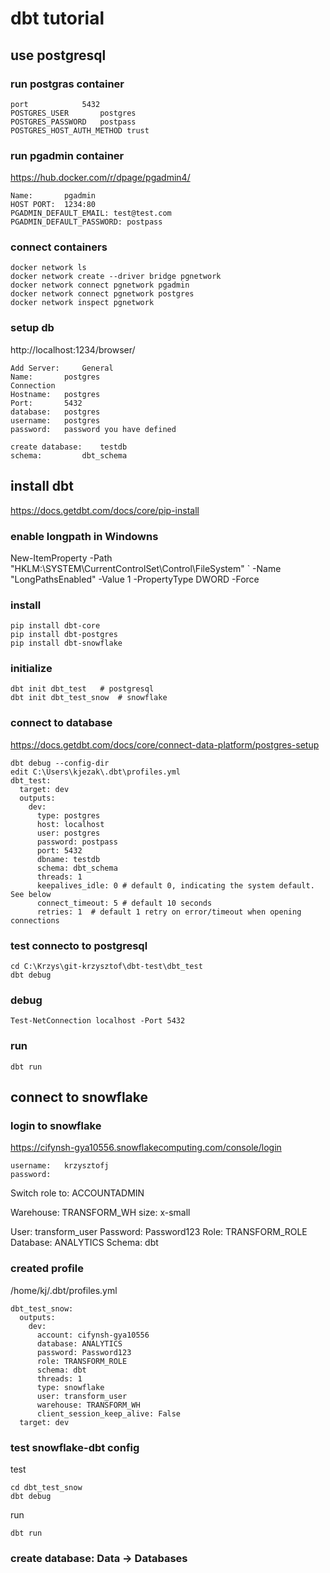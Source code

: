 # dbt tutorial

## use postgresql

### run postgras container

```
port			5432
POSTGRES_USER		postgres
POSTGRES_PASSWORD	postpass
POSTGRES_HOST_AUTH_METHOD trust
```

### run pgadmin container

https://hub.docker.com/r/dpage/pgadmin4/

```
Name: 		pgadmin
HOST PORT: 	1234:80
PGADMIN_DEFAULT_EMAIL: test@test.com
PGADMIN_DEFAULT_PASSWORD: postpass
```

### connect containers

```
docker network ls
docker network create --driver bridge pgnetwork
docker network connect pgnetwork pgadmin
docker network connect pgnetwork postgres
docker network inspect pgnetwork
```

### setup db

http://localhost:1234/browser/

```
Add Server: 	General
Name: 		postgres
Connection
Hostname: 	postgres
Port: 		5432
database: 	postgres
username: 	postgres
password: 	password you have defined

create database:	testdb
schema:			dbt_schema
```


## install dbt

https://docs.getdbt.com/docs/core/pip-install

### enable longpath in Windowns

New-ItemProperty -Path "HKLM:\SYSTEM\CurrentControlSet\Control\FileSystem" `
-Name "LongPathsEnabled" -Value 1 -PropertyType DWORD -Force

### install

```
pip install dbt-core
pip install dbt-postgres
pip install dbt-snowflake
```

### initialize

```
dbt init dbt_test   # postgresql
dbt init dbt_test_snow  # snowflake
```

### connect to database

https://docs.getdbt.com/docs/core/connect-data-platform/postgres-setup

```
dbt debug --config-dir
edit C:\Users\kjezak\.dbt\profiles.yml
dbt_test:
  target: dev
  outputs:
    dev:
      type: postgres
      host: localhost
      user: postgres
      password: postpass
      port: 5432
      dbname: testdb
      schema: dbt_schema
      threads: 1
      keepalives_idle: 0 # default 0, indicating the system default. See below
      connect_timeout: 5 # default 10 seconds
      retries: 1  # default 1 retry on error/timeout when opening connections
```

### test connecto to postgresql

```
cd C:\Krzys\git-krzysztof\dbt-test\dbt_test
dbt debug
```

### debug

```
Test-NetConnection localhost -Port 5432
```

### run

```
dbt run
```


## connect to snowflake

### login to snowflake
https://cifynsh-gya10556.snowflakecomputing.com/console/login

```
username:   krzysztofj
password:   
```

Switch role to: ACCOUNTADMIN

Warehouse:  TRANSFORM_WH  size: x-small

User: transform_user
Password: Password123
Role:   TRANSFORM_ROLE
Database:   ANALYTICS
Schema:     dbt

### created profile

/home/kj/.dbt/profiles.yml 

```
dbt_test_snow:
  outputs:
    dev:
      account: cifynsh-gya10556
      database: ANALYTICS
      password: Password123
      role: TRANSFORM_ROLE
      schema: dbt
      threads: 1
      type: snowflake
      user: transform_user
      warehouse: TRANSFORM_WH
      client_session_keep_alive: False
  target: dev
```

### test snowflake-dbt config

test

```
cd dbt_test_snow
dbt debug
```

run

```
dbt run
```
### create database: Data -> Databases




